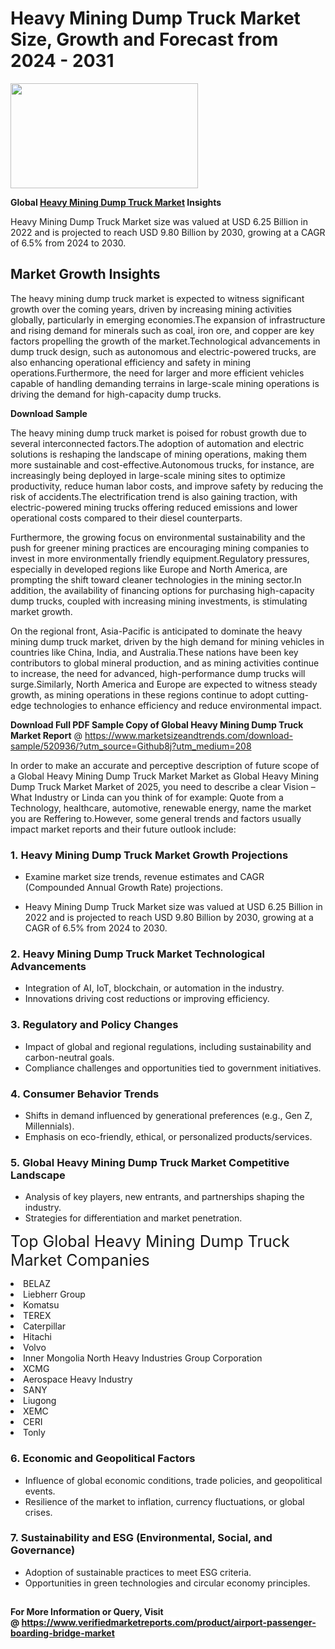 <H1>Heavy Mining Dump Truck Market Size, Growth and Forecast from 2024 - 2031</H1><img class="aligncenter size-medium wp-image-584254" src="https://thirdeyenews.in/wp-content/uploads/2024/09/Global-Market-Research-300x168.jpeg" alt="" width="300" height="168" /><p><strong>Global&nbsp;<a href="https://www.marketsizeandtrends.com/download-sample/520936/?utm_source=Github8j?utm_medium=208">Heavy Mining Dump Truck Market</a> Insights</strong></p><p>Heavy Mining Dump Truck Market size was valued at USD 6.25 Billion in 2022 and is projected to reach USD 9.80 Billion by 2030, growing at a CAGR of 6.5% from 2024 to 2030.</p><p><h2>Market Growth Insights</h2> <p>The heavy mining dump truck market is expected to witness significant growth over the coming years, driven by increasing mining activities globally, particularly in emerging economies.The expansion of infrastructure and rising demand for minerals such as coal, iron ore, and copper are key factors propelling the growth of the market.Technological advancements in dump truck design, such as autonomous and electric-powered trucks, are also enhancing operational efficiency and safety in mining operations.Furthermore, the need for larger and more efficient vehicles capable of handling demanding terrains in large-scale mining operations is driving the demand for high-capacity dump trucks.</p> <p><strong>Download Sample</strong></p> <p>The heavy mining dump truck market is poised for robust growth due to several interconnected factors.The adoption of automation and electric solutions is reshaping the landscape of mining operations, making them more sustainable and cost-effective.Autonomous trucks, for instance, are increasingly being deployed in large-scale mining sites to optimize productivity, reduce human labor costs, and improve safety by reducing the risk of accidents.The electrification trend is also gaining traction, with electric-powered mining trucks offering reduced emissions and lower operational costs compared to their diesel counterparts.</p> <p>Furthermore, the growing focus on environmental sustainability and the push for greener mining practices are encouraging mining companies to invest in more environmentally friendly equipment.Regulatory pressures, especially in developed regions like Europe and North America, are prompting the shift toward cleaner technologies in the mining sector.In addition, the availability of financing options for purchasing high-capacity dump trucks, coupled with increasing mining investments, is stimulating market growth.</p> <p>On the regional front, Asia-Pacific is anticipated to dominate the heavy mining dump truck market, driven by the high demand for mining vehicles in countries like China, India, and Australia.These nations have been key contributors to global mineral production, and as mining activities continue to increase, the need for advanced, high-performance dump trucks will surge.Similarly, North America and Europe are expected to witness steady growth, as mining operations in these regions continue to adopt cutting-edge technologies to enhance efficiency and reduce environmental impact.</p> <p><span class=""><strong>Download Full PDF Sample Copy of Global Heavy Mining Dump Truck Market Report</strong> @ <a href="https://www.marketsizeandtrends.com/download-sample/520936/?utm_source=Github8j?utm_medium=208" target="_blank">https://www.marketsizeandtrends.com/download-sample/520936/?utm_source=Github8j?utm_medium=208</a></span></p><p>In order to make an accurate and perceptive description of future scope of a Global&nbsp;Heavy Mining Dump Truck Market Market as Global&nbsp;Heavy Mining Dump Truck Market Market of 2025, you need to describe a clear Vision &ndash; What Industry or Linda can you think of for example: Quote from a Technology, healthcare, automotive, renewable energy, name the market you are Reffering to.However, some general trends and factors usually impact market reports and their future outlook include:</p><h3>1.&nbsp;<strong>Heavy Mining Dump Truck Market Growth Projections</strong></h3><ul><li>Examine market size trends, revenue estimates and CAGR (Compounded Annual Growth Rate) projections.</li><li><p>Heavy Mining Dump Truck Market size was valued at USD 6.25 Billion in 2022 and is projected to reach USD 9.80 Billion by 2030, growing at a CAGR of 6.5% from 2024 to 2030.</p></li></ul><h3>2.&nbsp;<strong>Heavy Mining Dump Truck Market Technological Advancements</strong></h3><ul><li>Integration of AI, IoT, blockchain, or automation in the industry.</li><li>Innovations driving cost reductions or improving efficiency.</li></ul><h3>3.&nbsp;<strong>Regulatory and Policy Changes</strong></h3><ul><li>Impact of global and regional regulations, including sustainability and carbon-neutral goals.</li><li>Compliance challenges and opportunities tied to government initiatives.</li></ul><h3>4.&nbsp;<strong>Consumer Behavior Trends</strong></h3><ul><li>Shifts in demand influenced by generational preferences (e.g., Gen Z, Millennials).</li><li>Emphasis on eco-friendly, ethical, or personalized products/services.</li></ul><h3>5.&nbsp;<strong>Global Heavy Mining Dump Truck Market Competitive Landscape</strong></h3><ul><li>Analysis of key players, new entrants, and partnerships shaping the industry.</li><li>Strategies for differentiation and market penetration.</li></ul><p data-pm-slice="1 1 []"><span style="color: inherit; font-family: inherit; font-size: 25px;">Top Global Heavy Mining Dump Truck Market Companies</span></p><div class="" data-test-id=""><p><li>BELAZ</li><li> Liebherr Group</li><li> Komatsu</li><li> TEREX</li><li> Caterpillar</li><li> Hitachi</li><li> Volvo</li><li> Inner Mongolia North Heavy Industries Group Corporation</li><li> XCMG</li><li> Aerospace Heavy Industry</li><li> SANY</li><li> Liugong</li><li> XEMC</li><li> CERI</li><li> Tonly</li></p></div><h3>6.&nbsp;<strong>Economic and Geopolitical Factors</strong></h3><ul><li>Influence of global economic conditions, trade policies, and geopolitical events.</li><li>Resilience of the market to inflation, currency fluctuations, or global crises.</li></ul><h3>7.&nbsp;<strong>Sustainability and ESG (Environmental, Social, and Governance)</strong></h3><ul><li>Adoption of sustainable practices to meet ESG criteria.</li><li>Opportunities in green technologies and circular economy principles.</li></ul><h2><strong style="font-size: 14px;">For More Information or Query, Visit @&nbsp;</strong><a style="background-color: #ffffff; font-size: 14px;" href="https://www.marketsizeandtrends.com/report/heavy-mining-dump-truck-market/" target="_blank">https://www.verifiedmarketreports.com/product/airport-passenger-boarding-bridge-market</a></h2>